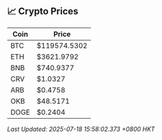 ## 📈 Crypto Prices

| Coin | Price |
| ---- | ----- |
| BTC | $119574.5302 |
| ETH | $3621.9792 |
| BNB | $740.9377 |
| CRV | $1.0327 |
| ARB | $0.4758 |
| OKB | $48.5171 |
| DOGE | $0.2404 |

_Last Updated: 2025-07-18 15:58:02.373 +0800 HKT_